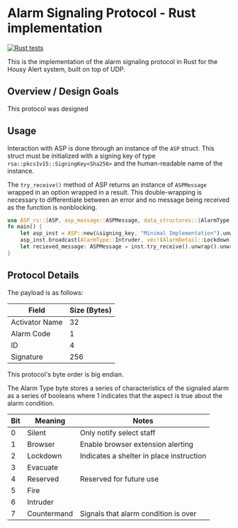 # Alarm Signaling Protocol - Rust implementation

[![Rust tests](https://github.com/HousyAlert-Block-3/ASP-rs/actions/workflows/rust.yml/badge.svg)](https://github.com/HousyAlert-Block-3/ASP-rs/actions/workflows/rust.yml)


This is the implementation of the alarm signaling protocol in Rust for the Housy Alert system, built on top of UDP. 
## Overview / Design Goals

This protocol was designed 

## Usage

Interaction with ASP is done through an instance of the `ASP` struct.
This struct must be initialized with a signing key of type `rsa::pkcs1v15::SigningKey<Sha256>`
and the human-readable name of the instance. 

The `try_receive()` method of ASP returns an instance of `ASPMessage` wrapped in an option wrapped in a result.
This double-wrapping is necessary to differentiate between an error and no message being received as the
function is nonblocking. 

```rust
use ASP_rs::{ASP, asp_message::ASPMessage, data_structures::{AlarmType, AlarmDetail}};
fn main() {
    let asp_inst = ASP::new(&signing_key, "Minimal Implementation").unwrap();
    asp_inst.broadcast(AlarmType::Intruder, vec!(AlarmDetail::Lockdown)).unwrap();
    let recieved_message: ASPMessage = inst.try_receive().unwrap().unwrap();
}
```

## Protocol Details

The payload is as follows:

| Field          | Size (Bytes) |
|----------------|--------------|
| Activator Name | 32           |
| Alarm Code     | 1            |
| ID             | 4            |
| Signature      | 256          |

This protocol's byte order is big endian.

The Alarm Type byte stores a series of characteristics 
of the signaled alarm as a series of booleans where 1 indicates
that the aspect is true about the alarm condition.

| Bit | Meaning     | Notes                                    |
|-----|-------------|------------------------------------------|
| 0   | Silent      | Only notify select staff                 |
| 1   | Browser     | Enable browser extension alerting        |
| 2   | Lockdown    | Indicates a shelter in place instruction |
| 3   | Evacuate    |                                          |
| 4   | Reserved    | Reserved for future use                  |
| 5   | Fire        |                                          |
| 6   | Intruder    |                                          |
| 7   | Countermand | Signals that alarm condition is over     |
